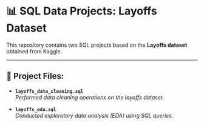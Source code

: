 # 📊 SQL Data Projects: Layoffs Dataset

This repository contains two SQL projects based on the **Layoffs dataset** obtained from Kaggle.

---

## 📁 Project Files:

- **`layoffs_data_cleaning.sql`**  
  *Performed data cleaning operations on the layoffs dataset.*

- **`layoffs_eda.sql`**  
  *Conducted exploratory data analysis (EDA) using SQL queries.*
